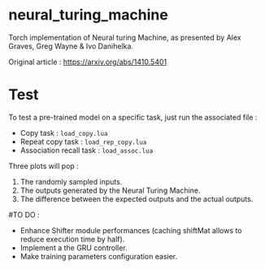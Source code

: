 # neural_turing_machine
Torch implementation of Neural turing Machine, as presented by Alex Graves, Greg Wayne &amp; Ivo Danihelka.

Original article : https://arxiv.org/abs/1410.5401

# Test

To test a pre-trained model on a specific task, just run the associated file :
 * Copy task : `load_copy.lua`
 * Repeat copy task : `load_rep_copy.lua`
 * Association recall task : `load_assoc.lua`

Three plots will pop : 
 1. The randomly sampled inputs.
 2. The outputs generated by the Neural Turing Machine.
 3. The difference between the expected outputs and the actual outputs.
 
#TO DO :
* Enhance Shifter module performances (caching shiftMat allows to reduce execution time by half).
* Implement a the GRU controller.
* Make training parameters configuration easier.
